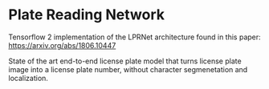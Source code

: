 # Plate Reading Network
Tensorflow 2 implementation of the LPRNet architecture found in this paper: https://arxiv.org/abs/1806.10447

State of the art end-to-end license plate model that turns license plate image into a license plate number, without character segmenetation and localization.
